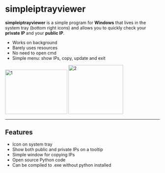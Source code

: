 # simpleiptrayviewer



**simpleiptrayviewer** is a simple program for **Windows** that lives in the system tray (bottom right icons) and allows you to quickly check your **private IP** and your **public IP**.

- Works on background
- Barely uses resources
- No need to open cmd
- Simple menu: show IPs, copy, update and exit


<img width="202" height="145" alt="1" src="https://github.com/user-attachments/assets/a8dedec9-977c-4dc8-99f3-0e1983489e9f" />

<img width="178" height="160" alt="2" src="https://github.com/user-attachments/assets/6b09d5b2-1e09-45aa-95f5-16dcf563c8bf" />


---

## Features
- Icon on system tray
- Show both public and private IPs on a tooltip
- Simple window for copying IPs
- Open source Python code
- Can be compiled to .exe without python installed
